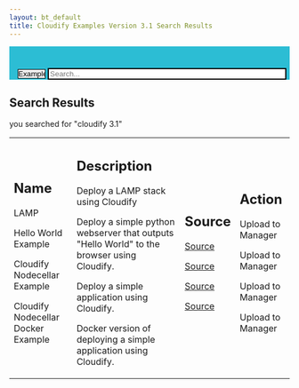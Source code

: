 ```yaml
---
layout: bt_default
title: Cloudify Examples Version 3.1 Search Results
---
```


<script type="text/javascript">
</script>

<section id="example-search-bar">
	<div style="background-color:#2CBDD4">
		<form id="top-search" name="top-search" style="min-width:100%;padding: 25px 0 0 15px" method="get" action="javascript:action">
			<p>
				<select id="select-example-type" name="select-example-type" style="color:#000000;max-width:10%;-webkit-appearance:none;border-style:solid;border-color:black;" onChange="this.form.action=this.options[this.selectedIndex].value;">
	                <option selected disabled>Example Type &#x25BC;</option>
					<option value="search-results-blueprints.html"> Blueprints </option>
					<option value="search-results-plugins.html"> Plugins </option>
					<option value="search-results-integrations.html"> Integrations </option>
				</select>
				<input type="text" style="width:85%;border-style:solid;border-color:black;" name="search" placeholder="Search...">
			</p>
		</form>
    </dev>
</section>

<section id="inner-headline">
	<div class="container">
		<div class="row">
			<div class="span12">
				<div class="inner-heading">
					<h1><strong>Search Results</strong></h1>
					<p>you searched for "cloudify 3.1"</p>
				</div>
			</div>
		</div>			
	</div>
</section>

<section id="content" style="padding-top:0px;">
	<div class="container" style="min-height:500px;">
		<div class="row">
			<div class="span12">
			<table style="width:100%;border:0px">
				<tr>			 		
					<td style="background-color:transparent;">
						<h2><strong>Name</strong></h2>
						<p>LAMP</p>
						<p>Hello World Example</p>
						<p>Cloudify Nodecellar Example</p>
						<p>Cloudify Nodecellar Docker Example</p>
					</td>
					<td style="background-color:transparent;">
						<h2><strong>Description</strong></h2>
						<p>Deploy a LAMP stack using Cloudify</p>
						<p>Deploy a simple python webserver that outputs "Hello World" to the browser using Cloudify.</p>
						<p>Deploy a simple application using Cloudify.</p>
						<p>Docker version of deploying a simple application using Cloudify.</p>
					</td>
					<td style="background-color:transparent;">
						<h2><strong> Source </strong></h2>
						<p><a href="https://github.com/cloudify-cosmo/cloudify-blueprint-samples/blob/master/lamp/blueprint.yaml">Source</a></p>
						<p><a href="https://github.com/cloudify-cosmo/cloudify-hello-world-example/tree/3.1">Source</a></p>
						<p><a href="https://github.com/cloudify-cosmo/cloudify-nodecellar-example/tree/3.1"> Source</a> </p>
						<p><a href="https://github.com/cloudify-cosmo/cloudify-nodecellar-docker-example/tree/3.1">Source</a> </p>
					</td>
					<td style="background-color:transparent;">
						<h2><strong>Action</strong></h2>
						<p>Upload to Manager</p>
						<p>Upload to Manager</p>
						<p>Upload to Manager</p>
						<p>Upload to Manager</p>
					</td>
				</tr>							
			</table>
			</div>
		</div>
	</div>
</section>
